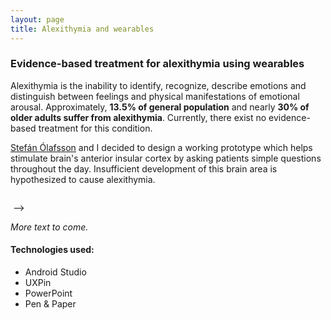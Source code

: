```yaml
---
layout: page
title: Alexithymia and wearables
---
```


<!-- Text stuff -->
<!-- <h1>IN PROGRESS</h1> -->

<h3>Evidence-based treatment for alexithymia using wearables</h3>
<p>Alexithymia is the inability to identify, recognize, describe emotions and distinguish between feelings and physical manifestations of emotional arousal. Approximately, <b>13.5% of general population</b> and nearly <b>30% of older adults suffer from alexithymia</b>. Currently, there exist no evidence-based treatment for this condition.
</p>

<p><a href="https://www.ccis.northeastern.edu/people/stefan-olaffson/">Stefán Ólafsson</a> and I decided to design a working prototype which helps stimulate brain's anterior insular cortex by asking patients simple questions throughout the day. Insufficient development of this brain area is hypothesized to cause alexithymia.</p>
<span class="image fit"><img src="../../../assets/images/alx-one.png" alt="" /></span>

<span class="image fit"><img src="../../../assets/images/alx-two.png" alt="" /></span> -->
<!-- </div> -->
<p><i>More text to come.</i></p>

<h4>Technologies used:</h4>
<ul>
<li>Android Studio</li>
<li>UXPin</li>
<li>PowerPoint</li>
<li>Pen & Paper</li>
</ul>
